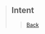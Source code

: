 > ## Intent
>> [Back](https://github.com/StudyClubUnida/AMOLED/blob/main/Android/Modul%20Android.md)

